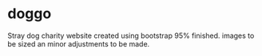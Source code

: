 # doggo
Stray dog charity website created using bootstrap
95% finished. images to be sized an minor adjustments to be made.
